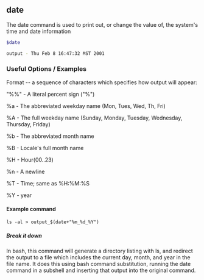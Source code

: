 ---
---

date
-------
The date command is used to print out, or change the value of, the system's time and date information
<!-- one line explanation would go here -->

<!-- minimal example -->
~~~ bash
$date

output - Thu Feb 8 16:47:32 MST 2001
~~~

<!--more-->

### Useful Options / Examples

Format -- a sequence of characters which specifies how output will appear:

"%%" - A literal percent sign ("%")

%a - The abbreviated weekday name (Mon, Tues, Wed, Th, Fri)

%A - The full weekday name (Sunday, Monday, Tuesday, Wednesday, Thursday, Friday)

%b - The abbreviated month name
 
%B - Locale's full month name

%H - Hour(00..23)

%n - A newline

%T - Time; same as %H:%M:%S

%Y - year

#### Example command

`ls -al > output_$(date+"%m_%d_%Y")`

##### Break it down

In bash, this command will generate a directory listing with ls, and redirect the output to a file 
which includes the current day, month, and year in the file name. It does this using bash command 
substitution, running the date command in a subshell and inserting that output into the original command.
